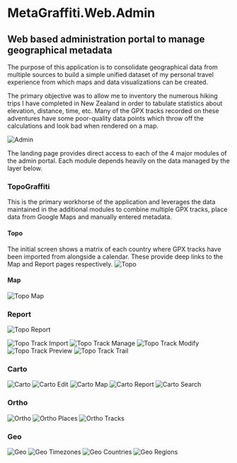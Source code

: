 # MetaGraffiti.Web.Admin

## Web based administration portal to manage geographical metadata

The purpose of this application is to consolidate geographical data from multiple sources to build a simple unified dataset of my personal travel experience from which maps and data visualizations can be created.

The primary objective was to allow me to inventory the numerous hiking trips I have completed in New Zealand in order to tabulate statistics about elevation, distance, time, etc.  Many of the GPX tracks recorded on these adventures have some poor-quality data points which throw off the calculations and look bad when rendered on a map.

![Admin](./Admin.png)

The landing page provides direct access to each of the 4 major modules of the admin portal.  Each module depends heavily on the data managed by the layer below.

### TopoGraffiti

This is the primary workhorse of the application and leverages the data maintained in the additional modules to combine multiple GPX tracks, place data from Google Maps and manually entered metadata.

#### Topo
The initial screen shows a matrix of each country where GPX tracks have been imported from alongside a calendar.  These provide deep links to the Map and Report pages respectively.
![Topo](./Topo.png)

#### Map
![Topo Map](./Topo-Map.png)

### Report
![Topo Report](./Topo-Report.png)


![Topo Track Import](./Topo-Track-Import.png)
![Topo Track Manage](./Topo-Track-Manage.png)
![Topo Track Modify](./Topo-Track-Modify.png)
![Topo Track Preview](./Topo-Track-Preview.png)
![Topo Track Trail](./Topo-Track-Trail.png)

### Carto

![Carto](./Carto.png)
![Carto Edit](./Carto-Edit.png)
![Carto Map](./Carto-Map.png)
![Carto Report](./Carto-Report.png)
![Carto Search](./Carto-Search.png)

### Ortho

![Ortho](./Ortho.png)
![Ortho Places](./Ortho-Places.png)
![Ortho Tracks](./Ortho-Tracks.png)

### Geo

![Geo](./Geo.png)
![Geo Timezones](./Geo-Timezones.png)
![Geo Countries](./Geo-Countries.png)
![Geo Regions](./Geo-Regions.png)
